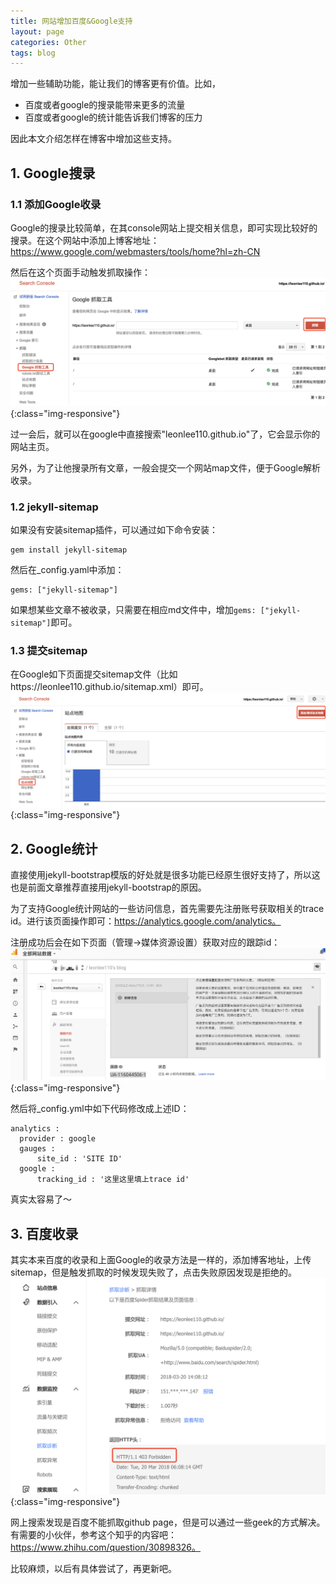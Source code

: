```yaml
---
title: 网站增加百度&Google支持
layout: page
categories: Other
tags: blog
---
```


增加一些辅助功能，能让我们的博客更有价值。比如，
- 百度或者google的搜录能带来更多的流量
- 百度或者google的统计能告诉我们博客的压力

因此本文介绍怎样在博客中增加这些支持。

## 1. Google搜录
### 1.1 添加Google收录
Google的搜录比较简单，在其console网站上提交相关信息，即可实现比较好的搜录。在这个网站中添加上博客地址：https://www.google.com/webmasters/tools/home?hl=zh-CN

然后在这个页面手动触发抓取操作：
![googlesoulu](/assets/jekyll/google_soulu.png){:class="img-responsive"}

过一会后，就可以在google中直接搜索"leonlee110.github.io"了，它会显示你的网站主页。

另外，为了让他搜录所有文章，一般会提交一个网站map文件，便于Google解析收录。

### 1.2 jekyll-sitemap
如果没有安装sitemap插件，可以通过如下命令安装：
```
gem install jekyll-sitemap
```

然后在_config.yaml中添加：
```
gems: ["jekyll-sitemap"]
```

如果想某些文章不被收录，只需要在相应md文件中，增加```gems: ["jekyll-sitemap"]```即可。

### 1.3 提交sitemap
在Google如下页面提交sitemap文件（比如https://leonlee110.github.io/sitemap.xml）即可。
![googlesitemap](/assets/jekyll/google_sitemap.png){:class="img-responsive"}

## 2. Google统计
直接使用jekyll-bootstrap模版的好处就是很多功能已经原生很好支持了，所以这也是前面文章推荐直接用jekyll-bootstrap的原因。

为了支持Google统计网站的一些访问信息，首先需要先注册账号获取相关的trace id。进行该页面操作即可：https://analytics.google.com/analytics。

注册成功后会在如下页面（管理->媒体资源设置）获取对应的跟踪id：
![googleanalytics](/assets/jekyll/google_analytics.png){:class="img-responsive"}

然后将_config.yml中如下代码修改成上述ID：
```
analytics :
  provider : google
  gauges :
      site_id : 'SITE ID'
  google :
      tracking_id : '这里这里填上trace id'
```
真实太容易了～

## 3. 百度收录
其实本来百度的收录和上面Google的收录方法是一样的，添加博客地址，上传sitemap，但是触发抓取的时候发现失败了，点击失败原因发现是拒绝的。
![baiduerror](/assets/jekyll/baiduerror.png){:class="img-responsive"}

网上搜索发现是百度不能抓取github page，但是可以通过一些geek的方式解决。有需要的小伙伴，参考这个知乎的内容吧：https://www.zhihu.com/question/30898326。

比较麻烦，以后有具体尝试了，再更新吧。
